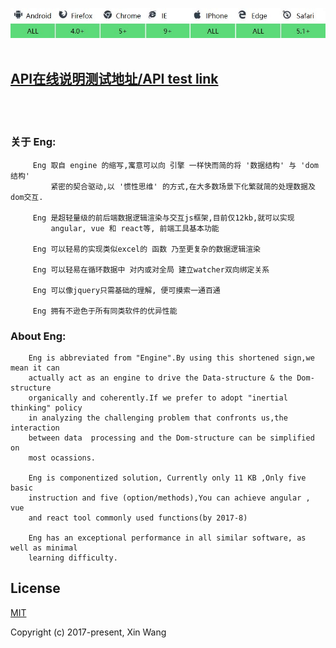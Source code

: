 
![](https://github.com/343830384/Eng/blob/master/img/JR.jpg)
<br>
<br>
## [API在线说明测试地址/API test link](http://59.110.153.171)
<br>
<br> 


### 关于 Eng:
         Eng 取自 engine 的缩写,寓意可以向 引擎 一样快而简的将 '数据结构' 与 'dom结构'
             紧密的契合驱动,以 '惯性思维' 的方式,在大多数场景下化繁就简的处理数据及dom交互.

         Eng 是超轻量级的前后端数据逻辑渲染与交互js框架,目前仅12kb,就可以实现 
             angular, vue 和 react等, 前端工具基本功能
                    
         Eng 可以轻易的实现类似excel的 函数 乃至更复杂的数据逻辑渲染
         
         Eng 可以轻易在循环数据中 对内或对全局 建立watcher双向绑定关系
         
         Eng 可以像jquery只需基础的理解, 便可摸索一通百通 
         
         Eng 拥有不逊色于所有同类软件的优异性能
### About Eng:

        Eng is abbreviated from "Engine".By using this shortened sign,we mean it can
        actually act as an engine to drive the Data-structure & the Dom-structure 
        organically and coherently.If we prefer to adopt "inertial thinking" policy 
        in analyzing the challenging problem that confronts us,the interaction 
        between data  processing and the Dom-structure can be simplified on 
        most ocassions.

        Eng is componentized solution, Currently only 11 KB ,Only five basic 
        instruction and five (option/methods),You can achieve angular , vue 
        and react tool commonly used functions(by 2017-8)
        
        Eng has an exceptional performance in all similar software, as well as minimal 
        learning difficulty.

## License

[MIT](http://opensource.org/licenses/MIT)

Copyright (c) 2017-present, Xin Wang

